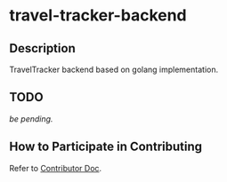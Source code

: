 # travel-tracker-backend

## Description

TravelTracker backend based on golang implementation.

## TODO

*be pending.*

## How to Participate in Contributing

Refer to [Contributor Doc](./CONTRIBUTOR_DOC.md).
